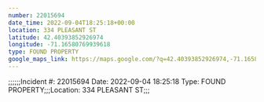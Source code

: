 ```yaml
---
number: 22015694
date_time: 2022-09-04T18:25:18+00:00
location: 334 PLEASANT ST
latitude: 42.40393852926974
longitude: -71.16580769939618
type: FOUND PROPERTY
google_maps_link: https://maps.google.com/?q=42.40393852926974,-71.16580769939618
---
```


;;;;;;Incident #: 22015694  Date: 2022-09-04 18:25:18   Type: FOUND PROPERTY;;;Location: 334 PLEASANT ST;;;
